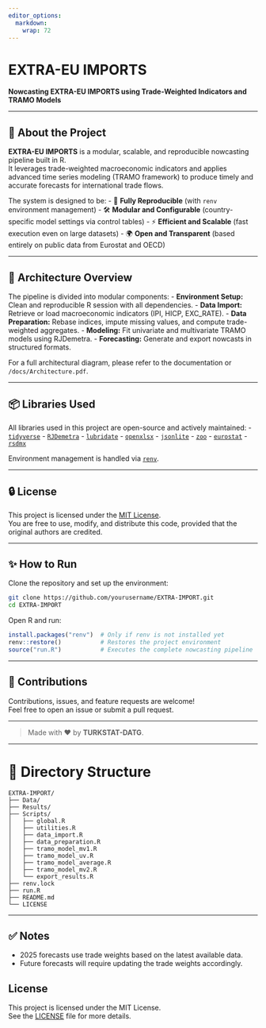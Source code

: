 ```yaml
---
editor_options: 
  markdown: 
    wrap: 72
---
```


# EXTRA-EU IMPORTS

**Nowcasting EXTRA-EU IMPORTS using Trade-Weighted Indicators and TRAMO
Models**

------------------------------------------------------------------------

## 🚀 About the Project

**EXTRA-EU IMPORTS** is a modular, scalable, and reproducible nowcasting
pipeline built in R.\
It leverages trade-weighted macroeconomic indicators and applies
advanced time series modeling (TRAMO framework) to produce timely and
accurate forecasts for international trade flows.

The system is designed to be: - 🔄 **Fully Reproducible** (with `renv`
environment management) - 🛠 **Modular and Configurable**
(country-specific model settings via control tables) - ⚡ **Efficient
and Scalable** (fast execution even on large datasets) - 🌍 **Open and
Transparent** (based entirely on public data from Eurostat and OECD)

------------------------------------------------------------------------

## 🧩 Architecture Overview

The pipeline is divided into modular components: - **Environment
Setup:** Clean and reproducible R session with all dependencies. -
**Data Import:** Retrieve or load macroeconomic indicators (IPI, HICP,
EXC_RATE). - **Data Preparation:** Rebase indices, impute missing
values, and compute trade-weighted aggregates. - **Modeling:** Fit
univariate and multivariate TRAMO models using RJDemetra. -
**Forecasting:** Generate and export nowcasts in structured formats.

For a full architectural diagram, please refer to the documentation or
`/docs/Architecture.pdf`.

------------------------------------------------------------------------

## 📦 Libraries Used

All libraries used in this project are open-source and actively
maintained: -
[`tidyverse`](https://cran.r-project.org/package=tidyverse) -
[`RJDemetra`](https://cran.r-project.org/package=RJDemetra) -
[`lubridate`](https://cran.r-project.org/package=lubridate) -
[`openxlsx`](https://cran.r-project.org/package=openxlsx) -
[`jsonlite`](https://cran.r-project.org/package=jsonlite) -
[`zoo`](https://cran.r-project.org/package=zoo) -
[`eurostat`](https://cran.r-project.org/package=eurostat) -
[`rsdmx`](https://cran.r-project.org/package=rsdmx)

Environment management is handled via
[`renv`](https://cran.r-project.org/package=renv).

------------------------------------------------------------------------

## 🔒 License

This project is licensed under the [MIT
License](https://opensource.org/licenses/MIT).\
You are free to use, modify, and distribute this code, provided that the
original authors are credited.

------------------------------------------------------------------------

## ✨ How to Run

Clone the repository and set up the environment:

``` bash
git clone https://github.com/yourusername/EXTRA-IMPORT.git
cd EXTRA-IMPORT
```

Open R and run:

``` r
install.packages("renv")  # Only if renv is not installed yet
renv::restore()           # Restores the project environment
source("run.R")           # Executes the complete nowcasting pipeline
```

------------------------------------------------------------------------

## 🤝 Contributions

Contributions, issues, and feature requests are welcome!\
Feel free to open an issue or submit a pull request.

------------------------------------------------------------------------

> Made with ❤️ by **TURKSTAT-DATG**.

------------------------------------------------------------------------

# 📂 Directory Structure

```         
EXTRA-IMPORT/
├── Data/
├── Results/
├── Scripts/
│   ├── global.R
│   ├── utilities.R
│   ├── data_import.R
│   ├── data_preparation.R
│   ├── tramo_model_mv1.R
│   ├── tramo_model_uv.R
│   ├── tramo_model_average.R
│   ├── tramo_model_mv2.R
│   └── export_results.R
├── renv.lock
├── run.R
├── README.md
└── LICENSE
```

------------------------------------------------------------------------

## ✅ Notes

-   2025 forecasts use trade weights based on the latest available data.
-   Future forecasts will require updating the trade weights
    accordingly.

## License

This project is licensed under the MIT License.\
See the [LICENSE](LICENSE) file for more details.
